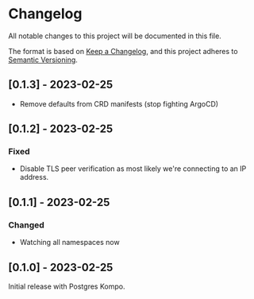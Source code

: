 # Changelog

All notable changes to this project will be documented in this file.

The format is based on [Keep a Changelog](https://keepachangelog.com/en/1.0.0/),
and this project adheres to [Semantic Versioning](https://semver.org/spec/v2.0.0.html).

## [0.1.3] - 2023-02-25

- Remove defaults from CRD manifests (stop fighting ArgoCD)

## [0.1.2] - 2023-02-25

### Fixed

- Disable TLS peer verification as most likely we're connecting to an IP address.

## [0.1.1] - 2023-02-25

### Changed

- Watching all namespaces now

## [0.1.0] - 2023-02-25

Initial release with Postgres Kompo.

##
